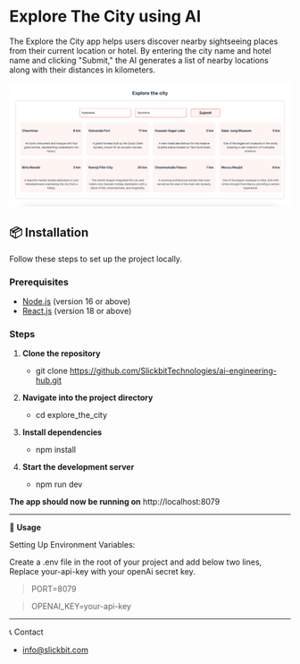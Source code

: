 # Explore The City using AI

The Explore the City app helps users discover nearby sightseeing places from their current location or hotel. By entering the city name and hotel name and clicking "Submit," the AI generates a list of nearby locations along with their distances in kilometers.


![Screenshot of Project](./src/client/assets/project-screenshot.png)


## 📦 Installation

Follow these steps to set up the project locally.

### Prerequisites

- [Node.js](https://nodejs.org/) (version 16 or above)
- [React.js](https://react.dev/) (version 18 or above)

### Steps

1. **Clone the repository**
   - git clone https://github.com/SlickbitTechnologies/ai-engineering-hub.git
  
2. **Navigate into the project directory**
    - cd explore_the_city

3. **Install dependencies**
    - npm install

4. **Start the development server**
    - npm run dev

**The app should now be running on** http://localhost:8079

---

🧩 **Usage**

Setting Up Environment Variables:

Create a .env file in the root of your project and add below two lines, Replace your-api-key with your openAi secret key.

> PORT=8079

> OPENAI_KEY=your-api-key

---

📞 Contact
- info@slickbit.com
